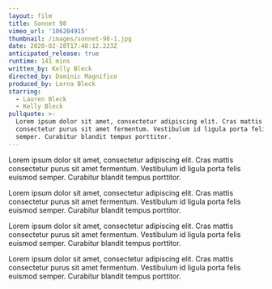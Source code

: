 ```yaml
---
layout: film
title: Sonnet 98
vimeo_url: '106204915'
thumbnail: /images/sonnet-98-1.jpg
date: 2020-02-28T17:48:12.223Z
anticipated_release: true
runtime: 141 mins
written_by: Kelly Bleck
directed_by: Dominic Magnifico
produced_by: Lorna Bleck
starring:
  - Lauren Bleck
  - Kelly Bleck
pullquote: >-
  Lorem ipsum dolor sit amet, consectetur adipiscing elit. Cras mattis
  consectetur purus sit amet fermentum. Vestibulum id ligula porta felis euismod
  semper. Curabitur blandit tempus porttitor.
---
```

Lorem ipsum dolor sit amet, consectetur adipiscing elit. Cras mattis consectetur purus sit amet fermentum. Vestibulum id ligula porta felis euismod semper. Curabitur blandit tempus porttitor.

Lorem ipsum dolor sit amet, consectetur adipiscing elit. Cras mattis consectetur purus sit amet fermentum. Vestibulum id ligula porta felis euismod semper. Curabitur blandit tempus porttitor.

Lorem ipsum dolor sit amet, consectetur adipiscing elit. Cras mattis consectetur purus sit amet fermentum. Vestibulum id ligula porta felis euismod semper. Curabitur blandit tempus porttitor.

Lorem ipsum dolor sit amet, consectetur adipiscing elit. Cras mattis consectetur purus sit amet fermentum. Vestibulum id ligula porta felis euismod semper. Curabitur blandit tempus porttitor.
